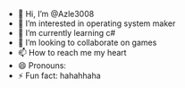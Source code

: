 - 👋 Hi, I’m @Azle3008
- 👀 I’m interested in operating system maker
- 🌱 I’m currently learning c#
- 💞️ I’m looking to collaborate on games
- 📫 How to reach me my heart
- 😄 Pronouns: 
- ⚡ Fun fact: hahahhaha

<!---
Azle3008/Azle3008 is a ✨ special ✨ repository because its `README.md` (this file) appears on your GitHub profile.
You can click the Preview link to take a look at your changes.
--->
